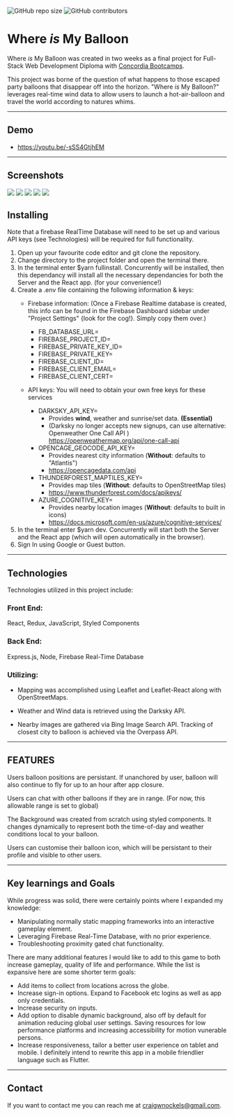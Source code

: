 <!-- Final Project Start 23-04-20, Finish 08-05-20 -->
![GitHub repo size](https://img.shields.io/github/repo-size/CraigNock/--Montgolfiere--)
![GitHub contributors](https://img.shields.io/github/contributors/CraigNock/--Montgolfiere--)

# Where <em>is</em> My Balloon

Where <em>is</em> My Balloon was created in two weeks as a final project for Full-Stack Web Development Diploma with <a href='https://concordiabootcamps.ca/' alt='link to Concordia Bootcamps website'>Concordia Bootcamps</a>.

This project was borne of the question of what happens to those escaped party balloons that disappear off into the horizon.
"Where <em>is</em> My Balloon?" leverages real-time wind data to allow users to launch a hot-air-balloon and travel the world according to natures whims.

---
## Demo 
- <a href='https://youtu.be/-sSS4GtjhEM'>https://youtu.be/-sSS4GtjhEM</a>

---
## Screenshots
<img src='.\client\src\assets\screenshots\screen1day.png'/>
<img src='.\client\src\assets\screenshots\screen2sunset.png' />
<img src='.\client\src\assets\screenshots\screen3nightrain.png' />
<img src='.\client\src\assets\screenshots\screen4profile.png'  />
<img src='.\client\src\assets\screenshots\screen5instruct.png'  />

## Installing
Note that a firebase RealTime Database will need to be set up and various API keys (see Technologies) will be required for full functionality.
1. Open up your favourite code editor and git clone the repository.
2. Change directory to the project folder and open the terminal there.
3. In the terminal enter $yarn fullinstall. Concurrently will be installed, then this dependancy will install all the necessary dependancies for both the Server and the React app. (for your convenience!)
4. Create a .env file containing the following information & keys:
    - Firebase information: 
    (Once a Firebase Realtime database is created, this info can be found in the Firebase Dashboard sidebar under "Project Settings" {look for the cog!}. Simply copy them over.)
      - FB_DATABASE_URL=
      - FIREBASE_PROJECT_ID=
      - FIREBASE_PRIVATE_KEY_ID=
      - FIREBASE_PRIVATE_KEY=
      - FIREBASE_CLIENT_ID=
      - FIREBASE_CLIENT_EMAIL=
      - FIREBASE_CLIENT_CERT=
  
    - API keys: You will need to obtain your own free keys for these services
      - DARKSKY_API_KEY= 
        - Provides <strong>wind</strong>, weather and sunrise/set data. <strong>(Essential)</strong>
        - (Darksky no longer accepts new signups, can use alternative: Openweather One Call API ) https://openweathermap.org/api/one-call-api
      - OPENCAGE_GEOCODE_API_KEY=
        - Provides nearest city information (<strong>Without</strong>: defaults to "Atlantis")
        - https://opencagedata.com/api
      - THUNDERFOREST_MAPTILES_KEY=
        - Provides map tiles (<strong>Without</strong>: defaults to OpenStreetMap tiles)
        - https://www.thunderforest.com/docs/apikeys/
      - AZURE_COGNITIVE_KEY=
        - Provides nearby location images (<strong>Without</strong>: defaults to built in icons)
        - https://docs.microsoft.com/en-us/azure/cognitive-services/
5. In the terminal enter $yarn dev. Concurrently will start both the Server and the React app (which will open automatically in the browser).
6. Sign In using Google or Guest button.

---
## Technologies
Technologies utilized in this project include:
### Front End:
React, Redux, JavaScript, Styled Components 
### Back End:
Express.js, Node, Firebase Real-Time Database

### Utilizing:
- Mapping was accomplished using Leaflet and Leaflet-React along with OpenStreetMaps.

- Weather and Wind data is retrieved using the Darksky API.

- Nearby images are gathered via Bing Image Search API.
Tracking of closest city to balloon is achieved via the Overpass API.

---
## FEATURES
Users balloon positions are persistant. If unanchored by user, balloon will also continue to fly for up to an hour after app closure.

Users can chat with other balloons if they are in range. (For now, this allowable range is set to global)

The Background was created from scratch using styled components. It changes dynamically to represent both the time-of-day and weather conditions local to your balloon.

Users can customise their balloon icon, which will be persistant to their profile and visible to other users.

---
## Key learnings and Goals
While progress was solid, there were certainly points where I expanded my knowledge:
- Manipulating normally static mapping frameworks into an interactive gameplay element. 
- Leveraging Firebase Real-Time Database, with no prior experience.
- Troubleshooting proximity gated chat functionality.

There are many additional features I would like to add to this game to both increase gameplay, quality of life and performance.
While the list is expansive here are some shorter term goals:
- Add items to collect from locations across the globe.
- Increase sign-in options. Expand to Facebook etc logins as well as app only credentials.
- Increase security on inputs.
- Add option to disable dynamic background, also off by default for animation reducing global user settings. Saving resources for low performance platforms and increasing accessibility for motion vunerable persons.
- Increase responsiveness, tailor a better user experience on tablet and mobile.
I definitely intend to rewrite this app in a mobile friendlier language such as Flutter.

---
## Contact

If you want to contact me you can reach me at <craigwnockels@gmail.com>.
